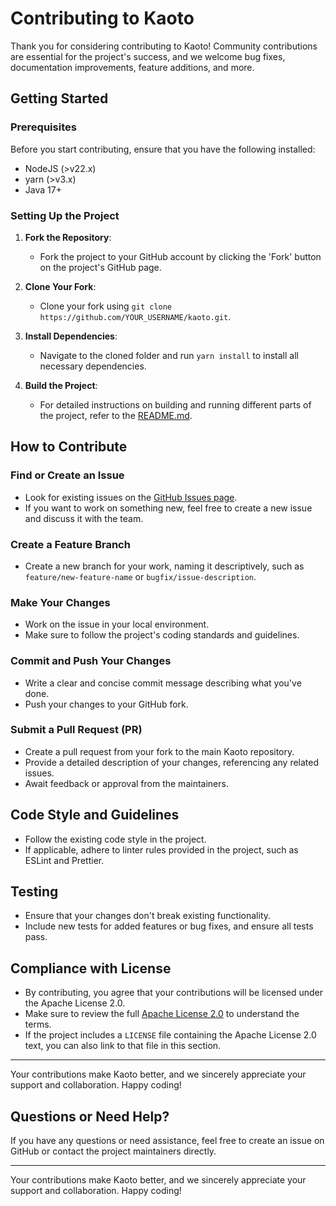 # Contributing to Kaoto

Thank you for considering contributing to Kaoto! Community contributions are essential for the project's success, and we welcome bug fixes, documentation improvements, feature additions, and more.

## Getting Started

### Prerequisites

Before you start contributing, ensure that you have the following installed:

- NodeJS (>v22.x)
- yarn (>v3.x)
- Java 17+

### Setting Up the Project

1. **Fork the Repository**:
   - Fork the project to your GitHub account by clicking the 'Fork' button on the project's GitHub page.

2. **Clone Your Fork**:
   - Clone your fork using `git clone https://github.com/YOUR_USERNAME/kaoto.git`.

3. **Install Dependencies**:
   - Navigate to the cloned folder and run `yarn install` to install all necessary dependencies.

4. **Build the Project**:
   - For detailed instructions on building and running different parts of the project, refer to the [README.md](README.md).

## How to Contribute

### Find or Create an Issue

- Look for existing issues on the [GitHub Issues page](https://github.com/KaotoIO/kaoto/issues).
- If you want to work on something new, feel free to create a new issue and discuss it with the team.

### Create a Feature Branch

- Create a new branch for your work, naming it descriptively, such as `feature/new-feature-name` or `bugfix/issue-description`.

### Make Your Changes

- Work on the issue in your local environment.
- Make sure to follow the project's coding standards and guidelines.

### Commit and Push Your Changes

- Write a clear and concise commit message describing what you've done.
- Push your changes to your GitHub fork.

### Submit a Pull Request (PR)

- Create a pull request from your fork to the main Kaoto repository.
- Provide a detailed description of your changes, referencing any related issues.
- Await feedback or approval from the maintainers.

## Code Style and Guidelines

- Follow the existing code style in the project.
- If applicable, adhere to linter rules provided in the project, such as ESLint and Prettier.

## Testing

- Ensure that your changes don't break existing functionality.
- Include new tests for added features or bug fixes, and ensure all tests pass.

## Compliance with License

- By contributing, you agree that your contributions will be licensed under the Apache License 2.0.
- Make sure to review the full [Apache License 2.0](https://www.apache.org/licenses/LICENSE-2.0) to understand the terms.
- If the project includes a `LICENSE` file containing the Apache License 2.0 text, you can also link to that file in this section.

---

Your contributions make Kaoto better, and we sincerely appreciate your support and collaboration. Happy coding!

## Questions or Need Help?

If you have any questions or need assistance, feel free to create an issue on GitHub or contact the project maintainers directly.

---

Your contributions make Kaoto better, and we sincerely appreciate your support and collaboration. Happy coding!
